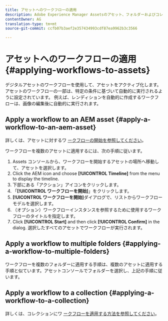 ```yaml
---
title: アセットへのワークフローの適用
description: Adobe Experience Manager Assetsのアセット、フォルダーおよびコレクションにワークフローを適用する方法について説明します。
contentOwner: AG
translation-type: tm+mt
source-git-commit: ccfb07b3aef2e357434993cdf87ea9962b3c3566

---
```



# アセットへのワークフローの適用 {#applying-workflows-to-assets}

デジタルアセットのワークフローを使用して、アセットをアクティブ化します。 アセットのワークフローの一部は、特定の条件に基づいて自動的に実行されるように設定されています。 例えば、レンディションを自動的に作成するワークフローは、画像の編集後に自動的に実行されます。

## Apply a workflow to an AEM asset {#apply-a-workflow-to-an-aem-asset}

詳しくは、アセットに対するワ [ークフローの開始を参照してください](/help/assets/manage-digital-assets.md#starting-a-workflow-on-an-asset)。

ワークフローを複数のアセットに適用するには、次の手順に従います。

1. Assets コンソールから、ワークフローを開始するアセットの場所へ移動して、アセットを選択します。
1. Click the AEM icon and choose **[!UICONTROL Timeline]** from the menu to display the timeline.
1. 下部にある「アクション」アイコンをクリックします。
1. 「**[!UICONTROL ワークフローを開始]**」をクリックします。
1. **[!UICONTROL ワークフローを開始]**&#x200B;ダイアログで、リストからワークフローモデルを選択します。
1. （オプション）ワークフローインスタンスを参照するために使用するワークフローのタイトルを指定します。
1. Click **[!UICONTROL Start]** and then click **[!UICONTROL Confirm]** in the dialog. 選択したすべてのアセットでワークフローが実行されます。

## Apply a workflow to multiple folders {#applying-a-workflow-to-multiple-folders}

ワークフローを複数のフォルダーに適用する手順は、複数のアセットに適用する手順と似ています。アセットコンソールでフォルダーを選択し、上記の手順に従います。

## Apply a workflow to a collection {#applying-a-workflow-to-a-collection}

詳しくは、コレクションにワ [ークフローを適用する方法を参照してください](/help/assets/manage-collections.md#run-a-workflow-on-a-collection)。
